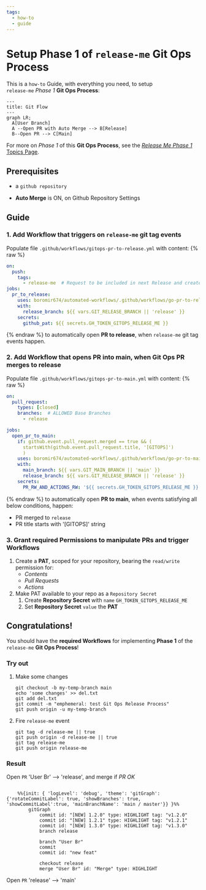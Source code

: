 ```yaml
---
tags:
  - how-to
  - guide
---
```


# Setup Phase 1 of `release-me` Git Ops Process

This is a `how-to` Guide, with everything you need, to setup  
`release-me` *Phase 1* **Git Ops Process**:

```mermaid
---
title: Git Flow
---
graph LR;
  A[User Branch]
  A --Open PR with Auto Merge --> B[Release]
  B--Open PR --> C[Main]
```

For more on *Phase 1* of this **Git Ops Process**, see the [*Release Me Phase 1* Topics Page](../../../topics/gitops/release-me-process.md).


## Prerequisites
- a `github repository`
<!-- - a Github Personal access token, such as a `Fine-grained` token with minimum below permissions:
    - `Contents` Write, to allow **merging PRs**
    - `Pull Requests` Write, to allow **opening PRs**
    - `Actions` Write, to allow **triggering Workflows** -->

[//]: # (Code Write for calling merge GH API)
[//]: # (PR Write for creating PR, and possible labels)
[//]: # (Actions Write to allow triggering other Git Ops Workflows, on events this workflow fires)

- **Auto Merge** is ON, on Github Repository Settings

## Guide

### 1. Add Workflow that triggers on `release-me` git tag events

Populate file `.github/workflows/gitops-pr-to-release.yml` with content:
{% raw %}
```yaml
on:
  push:
    tags:
      - release-me  # Request to be included in next Release and create a Release
jobs:
  pr_to_release:
    uses: boromir674/automated-workflows/.github/workflows/go-pr-to-release.yml@fda3c758fa361c49e056977b1aeb0b2be01c99f1  # v1.6.1
    with:
      release_branch: ${{ vars.GIT_RELEASE_BRANCH || 'release' }}
    secrets:
      github_pat: ${{ secrets.GH_TOKEN_GITOPS_RELEASE_ME }}
```
{% endraw %}
to automatically open **PR to release**, when `release-me` git tag events happen.


### 2. Add Workflow that opens PR into main, when Git Ops PR merges to release

Populate file `.github/workflows/gitops-pr-to-main.yml` with content:
{% raw %}
```yaml
on:
  pull_request:
    types: [closed]
    branches:  # ALLOWED Base Branches
      - release

jobs:
  open_pr_to_main:
    if: github.event.pull_request.merged == true && (
      startsWith(github.event.pull_request.title, '[GITOPS]')
      )
    uses: boromir674/automated-workflows/.github/workflows/go-pr-to-main.yml@fda3c758fa361c49e056977b1aeb0b2be01c99f1  # v1.6.1
    with:
      main_branch: ${{ vars.GIT_MAIN_BRANCH || 'main' }}
      release_branch: ${{ vars.GIT_RELEASE_BRANCH || 'release' }}
    secrets:
      PR_RW_AND_ACTIONS_RW: '${{ secrets.GH_TOKEN_GITOPS_RELEASE_ME }}'
```
{% endraw %}
to automatically open **PR to main**, when events satisfying all below conditions, happen:
- PR merged to `release`
- PR title starts with '[GITOPS]' string


### 3. Grant required Permissions to manipulate PRs and trigger Workflows

  1. Create a **PAT**, scoped for your repository, bearing the `read/write` permission for:
     - *Contents*
     - *Pull Requests*
     - *Actions*
  2. Make PAT available to your repo as a `Repository Secret`
     1. Create **Repository Secret** with `name` `GH_TOKEN_GITOPS_RELEASE_ME`
     2. Set **Repository Secret** `value` the **PAT**


## Congratulations!

You should have the **required Workflows** for implementing **Phase 1** of the  `release-me` **Git Ops Process**!

### Try out

1. Make some changes

    ```
    git checkout -b my-temp-branch main
    echo 'some changes' >> del.txt
    git add del.txt
    git commit -m "emphemeral: test Git Ops Release Process"
    git push origin -u my-temp-branch
    ```

2. Fire `release-me` event

    ```
    git tag -d release-me || true
    git push origin -d release-me || true
    git tag release-me
    git push origin release-me
    ```

### Result

Open `PR` 'User Br' --> 'release', and merge if *PR OK*

```mermaid

    %%{init: { 'logLevel': 'debug', 'theme': 'gitGraph': {'rotateCommitLabel': true, 'showBranches': true, 'showCommitLabel':true, 'mainBranchName': 'main / master'}} }%%
        gitGraph
            commit id: "[NEW] 1.2.0" type: HIGHLIGHT tag: "v1.2.0"
            commit id: "[NEW] 1.2.1" type: HIGHLIGHT tag: "v1.2.1"
            commit id: "[NEW] 1.3.0" type: HIGHLIGHT tag: "v1.3.0"
            branch release

            branch "User Br"
            commit
            commit id: "new feat"

            checkout release
            merge "User Br" id: "Merge" type: HIGHLIGHT
```

Open `PR` 'release' --> 'main'
